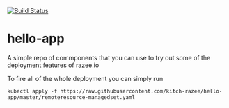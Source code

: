 [![Build Status](https://travis-ci.com/kitch/hello-app.svg?branch=master)](https://travis-ci.com/kitch/hello-app)


# hello-app

A simple repo of commponents that you can use to try out some of the deployment features of razee.io

To fire all of the whole deployment you can simply run
```
kubectl apply -f https://raw.githubusercontent.com/kitch-razee/hello-app/master/remoteresource-managedset.yaml
```
